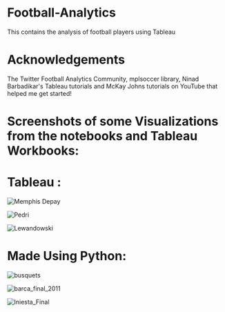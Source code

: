 # Football-Analytics

This contains the analysis of football players using  Tableau  

# Acknowledgements

The Twitter Football Analytics Community, mplsoccer library, Ninad Barbadikar's Tableau tutorials and McKay Johns tutorials on YouTube that helped me get started!

# Screenshots of some Visualizations from the notebooks and Tableau Workbooks:

# Tableau :
![Memphis Depay](https://user-images.githubusercontent.com/66258607/126436866-95826194-d067-44ae-8e54-ed483fe7dd78.png)



![Pedri](https://user-images.githubusercontent.com/66258607/126436986-99034ba0-550e-4eab-97ad-2e6b9fa95b21.png)







![Lewandowski](https://user-images.githubusercontent.com/66258607/126437252-8ac2cb05-c66c-425e-95b7-aca396edc48b.png)





# Made Using Python:





![busquets](https://user-images.githubusercontent.com/66258607/126437411-cadd586e-f0de-46da-a881-18b535300634.PNG)





![barca_final_2011](https://user-images.githubusercontent.com/66258607/126437500-6ce5aca0-f631-49a6-b305-6ed8045d2f82.PNG)





![Iniesta_Final](https://user-images.githubusercontent.com/66258607/126437555-e031c9e7-c1dd-454a-8aaf-2a1c75b747b8.png)




